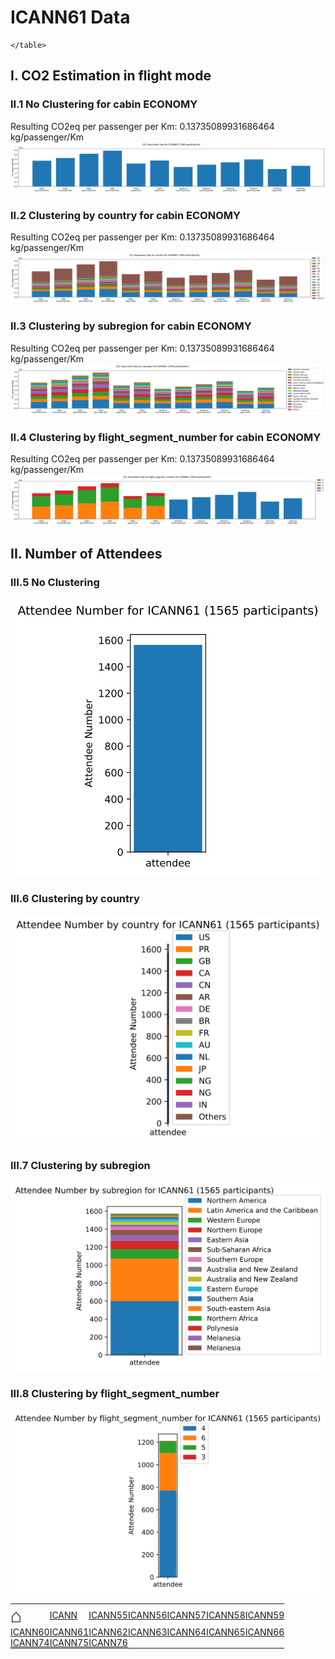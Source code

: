 # ICANN61 Data

  <html>
  <style>
  table, th, td {
    border: 0px none;
    padding: 0px;
  }
  </style>
  <body>
    <table style="width:100%">
          <tr>
<td><a href='https://mglt.github.io/co2eq/' style='font-size: 30px; text-decoration: none' >⌂</a></td>
<td><a href='https://mglt.github.io/co2eq/ICANN/ICANN'>ICANN</a></td>
<td><a href='https://mglt.github.io/co2eq/ICANN/ICANN55'>ICANN55</a></td>
<td><a href='https://mglt.github.io/co2eq/ICANN/ICANN56'>ICANN56</a></td>
<td><a href='https://mglt.github.io/co2eq/ICANN/ICANN57'>ICANN57</a></td>
<td><a href='https://mglt.github.io/co2eq/ICANN/ICANN58'>ICANN58</a></td>
<td><a href='https://mglt.github.io/co2eq/ICANN/ICANN59'>ICANN59</a></td>
      </tr>
      <tr>
<td><a href='https://mglt.github.io/co2eq/ICANN/ICANN60'>ICANN60</a></td>
<td><a href='https://mglt.github.io/co2eq/ICANN/ICANN61'>ICANN61</a></td>
<td><a href='https://mglt.github.io/co2eq/ICANN/ICANN62'>ICANN62</a></td>
<td><a href='https://mglt.github.io/co2eq/ICANN/ICANN63'>ICANN63</a></td>
<td><a href='https://mglt.github.io/co2eq/ICANN/ICANN64'>ICANN64</a></td>
<td><a href='https://mglt.github.io/co2eq/ICANN/ICANN65'>ICANN65</a></td>
<td><a href='https://mglt.github.io/co2eq/ICANN/ICANN66'>ICANN66</a></td>
      </tr>
      <tr>
<td><a href='https://mglt.github.io/co2eq/ICANN/ICANN74'>ICANN74</a></td>
<td><a href='https://mglt.github.io/co2eq/ICANN/ICANN75'>ICANN75</a></td>
<td><a href='https://mglt.github.io/co2eq/ICANN/ICANN76'>ICANN76</a></td>
<td> </td>
<td> </td>
<td> </td>
<td> </td>
      </tr>

    </table>
  </body>
  </html>
    
## I. CO2 Estimation in flight mode

### II.1 No Clustering for cabin ECONOMY

Resulting CO2eq per passenger per Km: 0.13735089931686464 kg/passenger/Km
![](co2eq-mode_flight_distance-cluster_nbr_15-co2eq_myclimate_goclimate_ukgov-cabin_ECONOMY_AVERAGE.svg)

### II.2 Clustering by country for cabin ECONOMY

Resulting CO2eq per passenger per Km: 0.13735089931686464 kg/passenger/Km
![](co2eq-mode_flight_distance-cluster_key_country-cluster_nbr_15-co2eq_myclimate_goclimate_ukgov-cabin_ECONOMY_AVERAGE.svg)

### II.3 Clustering by subregion for cabin ECONOMY

Resulting CO2eq per passenger per Km: 0.13735089931686464 kg/passenger/Km
![](co2eq-mode_flight_distance-cluster_key_subregion-cluster_nbr_15-co2eq_myclimate_goclimate_ukgov-cabin_ECONOMY_AVERAGE.svg)

### II.4 Clustering by flight_segment_number for cabin ECONOMY

Resulting CO2eq per passenger per Km: 0.13735089931686464 kg/passenger/Km
![](co2eq-mode_flight_distance-cluster_key_flight_segment_number-cluster_nbr_15-co2eq_myclimate_goclimate_ukgov-cabin_ECONOMY_AVERAGE.svg)

## II. Number of Attendees

### III.5 No Clustering

![](co2eq-mode_attendee-cluster_nbr_15.svg)

### III.6 Clustering by country

![](co2eq-mode_attendee-cluster_key_country-cluster_nbr_15.svg)

### III.7 Clustering by subregion

![](co2eq-mode_attendee-cluster_key_subregion-cluster_nbr_15.svg)

### III.8 Clustering by flight_segment_number

![](co2eq-mode_attendee-cluster_key_flight_segment_number-cluster_nbr_15.svg)

